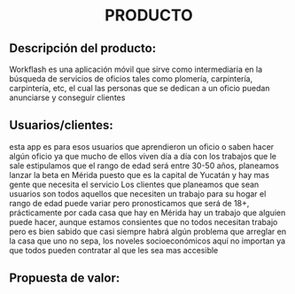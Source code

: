 ﻿<center><h1>PRODUCTO</h1></center>

## Descripción del producto:
Workflash es una aplicación móvil que sirve como intermediaria en la búsqueda de servicios de oficios tales como plomería, carpintería,  carpintería, etc, el cual las  personas que se dedican a un oficio puedan anunciarse y conseguir clientes 

## Usuarios/clientes:
esta app es para esos usuarios que aprendieron un oficio o saben hacer algún oficio ya que mucho de ellos viven día a día con los trabajos que le sale estipulamos que el rango de edad será entre 30-50 años, planeamos lanzar la beta en Mérida puesto que es la capital de Yucatán y hay mas gente que necesita el servicio
Los clientes que planeamos que sean usuarios son todos aquellos que necesiten un trabajo para su hogar el rango de edad puede variar pero pronosticamos que será de 18+, prácticamente por cada casa que hay en Mérida hay un trabajo que alguien puede hacer, aunque estamos consientes que no todos necesitan trabajo pero es bien sabido que casi siempre habrá algún problema que arreglar en la casa que uno no sepa, los noveles socioeconómicos aquí no importan ya que todos pueden contratar al que les sea mas accesible

## Propuesta de valor:


<!--stackedit_data:
eyJoaXN0b3J5IjpbMTY5NDQyNDU3MCwyMDMwMjMyNDA1XX0=
-->
